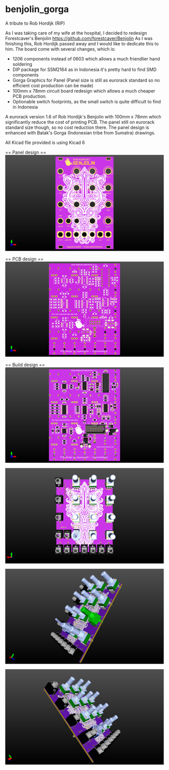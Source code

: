 # benjolin_gorga
A tribute to Rob Hordijk (RIP)

As I was taking care of my wife at the hospital, I decided to redesign Forestcaver's Benjolin https://github.com/forestcaver/Benjolin
As I was finishing this, Rob Hordijk passed away and I would like to dedicate this to him.
The board come with several changes, which is: 
- 1206 components instead of 0603 which allows a much friendlier hand soldering
- DIP package for SSM2164 as in Indonesia it's pretty hard to find SMD components
- Gorga Graphics for Panel (Panel size is still as eurorack standard so no efficient cost production can be made)
- 100mm x 78mm circuit board redesign which allows a much cheaper PCB production.
- Optionable switch footprints, as the small switch is quite difficult to find in Indonesia

A eurorack version 1.6 of Rob Hordijk's Benjolin with 100mm x 78mm which significantly reduce the cost of printing PCB. The panel still on eurorack standard size though, so no cost reduction there. The panel design is enhanced with Batak's Gorga (Indonesian tribe from Sumatra) drawings.

All Kicad file provided is using Kicad 6

== Panel design ==
![alt text](https://github.com/squaresolid/benjolin_gorga/blob/main/benjolin3dpics/benjolin_1.6_panel.png?raw=true)


== PCB design ==
![alt text](https://github.com/squaresolid/benjolin_gorga/blob/main/benjolin3dpics/benjolin_1.6_front_pcb.png?raw=true)

== Build design ==
![alt text](https://github.com/squaresolid/benjolin_gorga/blob/main/benjolin3dpics/benjolin_1.6_back_full.png?raw=true)

![alt text](https://github.com/squaresolid/benjolin_gorga/blob/main/benjolin3dpics/benjolin_1.6_front_full.png?raw=true)

![alt text](https://github.com/squaresolid/benjolin_gorga/blob/main/benjolin3dpics/benjolin_1.6_front_side_full.png?raw=true)

![alt text](https://github.com/squaresolid/benjolin_gorga/blob/main/benjolin3dpics/benjolin_1.6_front_side_full2.png?raw=true)

